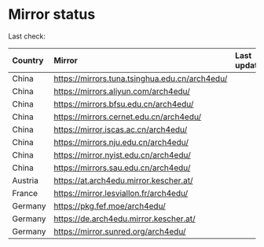 <script src="./time.js"></script>
# Mirror status
Last check: <script type="text/javascript">localize(1703524523.513184);</script>

|Country|Mirror|Last update|
|:------|:-----|:----------|
|China|https://mirrors.tuna.tsinghua.edu.cn/arch4edu/|<script type="text/javascript">localize(1703486037);</script>|
|China|https://mirrors.aliyun.com/arch4edu/|<script type="text/javascript">localize(1703486037);</script>|
|China|https://mirrors.bfsu.edu.cn/arch4edu/|<script type="text/javascript">localize(1703486037);</script>|
|China|https://mirrors.cernet.edu.cn/arch4edu/|<script type="text/javascript">localize(1703486037);</script>|
|China|https://mirror.iscas.ac.cn/arch4edu/|<script type="text/javascript">localize(1703486037);</script>|
|China|https://mirrors.nju.edu.cn/arch4edu/|<script type="text/javascript">localize(1703442761);</script>|
|China|https://mirror.nyist.edu.cn/arch4edu/|<script type="text/javascript">localize(1703486037);</script>|
|China|https://mirrors.sau.edu.cn/arch4edu/|<script type="text/javascript">localize(1703486037);</script>|
|Austria|https://at.arch4edu.mirror.kescher.at/|<script type="text/javascript">localize(1703486037);</script>|
|France|https://mirror.lesviallon.fr/arch4edu/|<script type="text/javascript">localize(1703486037);</script>|
|Germany|https://pkg.fef.moe/arch4edu/|<script type="text/javascript">localize(1703486037);</script>|
|Germany|https://de.arch4edu.mirror.kescher.at/|<script type="text/javascript">localize(1703486037);</script>|
|Germany|https://mirror.sunred.org/arch4edu/|<script type="text/javascript">localize(1703486037);</script>|

<script src="./tablefilter/tablefilter.js"></script>
<script src="./table.js"></script>